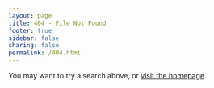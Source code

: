 ```yaml
---
layout: page
title: 404 - File Not Found
footer: true
sidebar: false
sharing: false
permalink: /404.html
---
```


You may want to try a search above, or [visit the homepage](/).